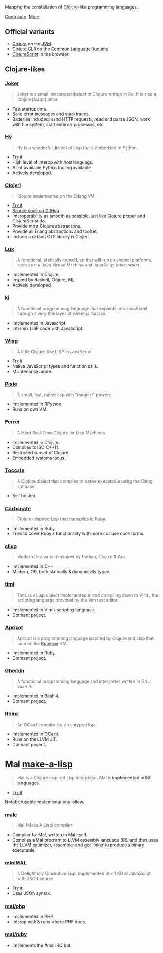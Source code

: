 Mapping the constellation of [Clojure](https://en.wikipedia.org/wiki/Clojure)-like programming languages.

[Contribute](./contributing.md). [More](./more.md).

## Official variants

 * [Clojure](https://clojure.org/) on the [JVM](https://en.wikipedia.org/wiki/Java_virtual_machine).
 * [Clojure CLR](https://clojure.org/about/clojureclr) on the [Common Language Runtime](https://en.wikipedia.org/wiki/Common_Language_Runtime).
 * [ClojureScript](https://github.com/clojure/clojurescript) in the browser.

## Clojure-likes

### [Joker](https://joker-lang.org/)

> Joker is a small interpreted dialect of Clojure written in Go. It is also a Clojure(Script) linter.

 * Fast startup time.
 * Sane error messages and stacktraces.
 * Batteries included: send HTTP requests, read and parse JSON, work with file system, start external processes, etc.

### [Hy](http://hylang.org/)

> Hy is a wonderful dialect of Lisp that’s embedded in Python.

 * [Try it](https://try-hy.appspot.com/).
 * High level of interop with host language.
 * All of available Python tooling available.
 * Actively developed.

### [Clojerl](https://clojerl.org/)

> Clojure implemented on the Erlang VM.

 * [Try it](http://try.clojerl.online/).
 * [Source code on GitHub](https://github.com/clojerl/clojerl).
 * Interoperability as smooth as possible, just like Clojure proper and ClojureScript do.
 * Provide most Clojure abstractions.
 * Provide all Erlang abstractions and toolset.
 * Include a default OTP library in Clojerl.

### [Lux](https://github.com/LuxLang/lux)

> A functional, statically-typed Lisp that will run on several platforms, such as the Java Virtual Machine and JavaScript interpreters.

 * Implemented in Clojure.
 * Inspied by Haskell, Clojure, ML.
 * Actively developed.

### [ki](http://ki-lang.org/)

> A functional programming language that expands into JavaScript through a very thin layer of sweet.js macros.

 * Implemented in Javascript
 * Intermix LISP code with JavaScript.

### [Wisp](https://github.com/Gozala/wisp)

> A little Clojure-like LISP in JavaScript.

 * [Try it](http://www.jeditoolkit.com/wisp/)
 * Native JavaScript types and function calls.
 * Maintenance mode.

### [Pixie](https://github.com/pixie-lang/pixie)

> A small, fast, native lisp with "magical" powers.

 * Implemented in RPython.
 * Runs on own VM.

### [Ferret](https://nakkaya.com/2016/06/10/ferret-a-hard-real-time-clojure-for-lisp-machines/)

> A Hard Real-Time Clojure for Lisp Machines.

 * Implemented in Clojure.
 * Compiles to ISO C++11.
 * Restricted subset of Clojure.
 * Embedded systems focus.

### [Toccata](https://github.com/Toccata-Lang/toccata)

> A Clojure dialect that compiles to native executable using the Clang compiler.

 * Self hosted.

### [Carbonate](https://github.com/7even/carbonate)

> Clojure-inspired Lisp that transpiles to Ruby.

 * Implemented in Ruby.
 * Tries to cover Ruby's functionality with more concise code forms.

### [slisp](https://github.com/bailesofhey/slisp)

> Modern Lisp variant inspired by Python, Clojure & Arc.

 * Implemented in C++.
 * Modern, OO, both statically & dynamically typed.

### [timl](https://github.com/tpope/timl)

> TimL is a Lisp dialect implemented in and compiling down to VimL, the scripting language provided by the Vim text editor.

 * Implemented in Vim's scripting language.
 * Dormant project.

### [Apricot](https://github.com/apricot-lang/apricot)

> Apricot is a programming language inspired by Clojure and Lisp that runs on the [Rubinius](http://rubini.us/) VM.

 * Implemented in Ruby.
 * Dormant project.

### [Gherkin](https://github.com/alandipert/gherkin)

> A functional programming language and interpreter written in GNU Bash 4.

 * Implemented in Bash 4.
 * Dormant project.

### [Rhine](https://github.com/artagnon/rhine-ml)

> An OCaml compiler for an untyped lisp.

 * Implemented in OCaml.
 * Runs on the LLVM JIT.
 * Dormant project.

# Mal [make-a-lisp](https://github.com/kanaka/mal)

> Mal is a Clojure inspired Lisp interpreter. Mal is **implemented in 63 languages**.

 * [Try it](https://kanaka.github.io/mal/)

Notable/usable implementations follow.

### [malc](https://github.com/dubek/malc)

 > Mal (Make A Lisp) compiler

 * Compiler for Mal, written in Mal itself.
 * Compiles a Mal program to LLVM assembly language (IR), and then uses the LLVM optimizer, assembler and gcc linker to produce a binary executable.

### [miniMAL](https://github.com/kanaka/miniMAL)

> A Delightfully Diminutive Lisp. Implemented in < 1 KB of JavaScript with JSON source.

 * [Try it](https://kanaka.github.io/miniMAL/).
 * Uses JSON syntax.

### [mal/php](https://github.com/kanaka/mal/tree/master/php)

 * Implemented in PHP.
 * Interop with & runs where PHP does.

### [mal/ruby](https://github.com/kanaka/mal/tree/master/ruby)

 * Implements the #mal IRC bot.

